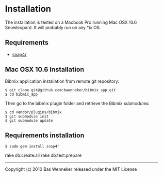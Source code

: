 Installation
============
The installation is tested on a Macbook Pro running Mac OSX 10.6 Snowleopard. It
will probably run on any *ix OS.

Requirements
------------

 * [soap4r](http://dev.ctor.org/soap4r)

Mac OSX 10.6 Installation
-------------------------
Bibmix application installation from remote git repository:

	$ git clone git@github.com:bwenneker/bibmix_app.git
	$ cd bibmix_app

Then go to the bibmix plugin folder and retrieve the Bibmix submodules:

	$ cd vendor/plugins/bibmix
	$ git submodule init
	$ git submodule update
	

 
Requirements installation
-------------------------

	$ sudo gem install soap4r
	


rake db:create:all
rake db:test:prepare

* * *
Copyright (c) 2010 Bas Wenneker
released under the MIT License
